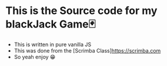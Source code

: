 # This is the Source code for my blackJack Game🃏
* This is written in pure vanilla JS 
* This was done from the [Scrimba Class]https://scrimba.com
* So yeah enjoy 😁
